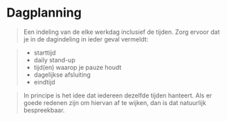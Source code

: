 # Dagplanning

> Een indeling van de elke werkdag inclusief de tijden. Zorg ervoor dat je in de dagindeling in ieder geval vermeldt:

> - starttijd
> - daily stand-up
> - tijd(en) waarop je pauze houdt
> - dagelijkse afsluiting
> - eindtijd

> In principe is het idee dat iedereen dezelfde tijden hanteert. Als er goede redenen zijn om hiervan af te wijken, dan is dat natuurlijk bespreekbaar.
